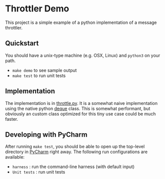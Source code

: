 # Throttler Demo 
This project is a simple example of a python implementation of a message throttler.

## Quickstart
You should have a unix-type machine (e.g. OSX, Linux) and `python3` on your path.

* `make demo` to see sample output
* `make test` to run unit tests

## Implementation
The implementation is in [throttle.py](src/throttler/throttle.py).  It is a somewhat naive implementation using 
the native python [deque](https://docs.python.org/3/library/collections.html#collections.deque) class.  This is somewhat
performant, but obviously an custom class optimized for this tiny use case could be much faster.  

## Developing with PyCharm
After running `make test`, 
you should be able to open up the top-level directory in [PyCharm](https://www.jetbrains.com/pycharm/) right away.
The following run configurations are available:

* `harness` : run the command-line harness (with default input)
* `Unit tests` : run unit tests 


